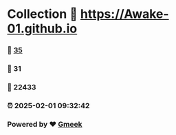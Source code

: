 # Collection :link: https://Awake-01.github.io 
### :page_facing_up: [35](https://Awake-01.github.io/tag.html) 
### :speech_balloon: 31 
### :hibiscus: 22433 
### :alarm_clock: 2025-02-01 09:32:42 
### Powered by :heart: [Gmeek](https://github.com/Meekdai/Gmeek)
